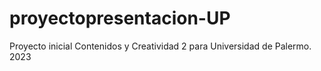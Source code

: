 # proyectopresentacion-UP
Proyecto inicial Contenidos y Creatividad 2 para Universidad de Palermo. 2023

